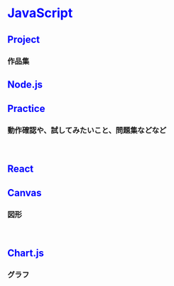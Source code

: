# <span style="color: blue; ">JavaScript</span>

## <span style="color: blue; ">Project</span>
### 作品集
## <span style="color: blue; ">Node.js</span>
## <span style="color: blue; ">Practice</span>
### 動作確認や、試してみたいこと、問題集などなど  
</br>

## <span style="color: blue; ">React</span>
## <span style="color: blue; ">Canvas</span>
### 図形
</br>

## <span style="color: blue; ">Chart.js</span>
### グラフ
</br>

